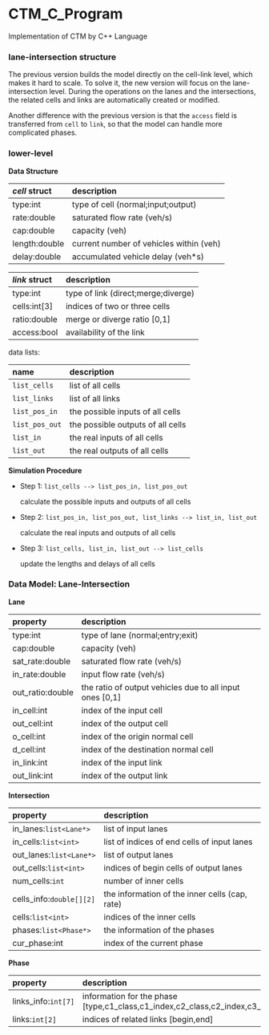 # CTM_C_Program

Implementation of CTM by C++ Language

### lane-intersection structure

The previous version builds the model directly on the cell-link level, which makes it hard to scale.
To solve it, the new version will focus on the lane-intersection level.
During the operations on the lanes and the intersections, the related cells and links are automatically created or modified.

Another difference with the previous version is that the `access` field is transferred from `cell` to `link`,
so that the model can handle more complicated phases.

### lower-level

**Data Structure**

*cell* struct | description
:-------------|:----------------------------------------
type:int      | type of cell (normal;input;output)
rate:double   | saturated flow rate (veh/s)
cap:double    | capacity (veh)
length:double | current number of vehicles within (veh)
delay:double  | accumulated vehicle delay (veh*s)

*link* struct | description
:-------------|:------------------------------------
type:int      | type of link (direct;merge;diverge)
cells:int\[3] | indices of two or three cells
ratio:double  | merge or diverge ratio \[0,1]
access:bool   | availability of the link

data lists:

name           | description
:--------------|:----------------------------------
`list_cells`   | list of all cells
`list_links`   | list of all links
`list_pos_in`  | the possible inputs of all cells
`list_pos_out` | the possible outputs of all cells
`list_in`      | the real inputs of all cells
`list_out`     | the real outputs of all cells

**Simulation Procedure**

- Step 1: `list_cells --> list_pos_in, list_pos_out`

    calculate the possible inputs and outputs of all cells

- Step 2: `list_pos_in, list_pos_out, list_links --> list_in, list_out`

    calculate the real inputs and outputs of all cells

- Step 3: `list_cells, list_in, list_out --> list_cells`

    update the lengths and delays of all cells

### Data Model: Lane-Intersection

**Lane**

property         | description
:----------------|:----------------------------------------------------------
type:int         | type of lane (normal;entry;exit)
cap:double       | capacity (veh)
sat_rate:double  | saturated flow rate (veh/s)
in_rate:double   | input flow rate (veh/s)
out_ratio:double | the ratio of output vehicles due to all input ones \[0,1]
in_cell:int      | index of the input cell
out_cell:int     | index of the output cell
o_cell:int       | index of the origin normal cell
d_cell:int       | index of the destination normal cell
in_link:int      | index of the input link
out_link:int     | index of the output link

**Intersection**

property                 | description
:------------------------|:-----------------------------------------------
in_lanes:`list<Lane*>`   | list of input lanes
in_cells:`list<int>`     | list of indices of end cells of input lanes
out_lanes:`list<Lane*>`  | list of output lanes
out_cells:`list<int>`    | indices of begin cells of output lanes
num_cells:`int`          | number of inner cells
cells_info:`double[][2]` | the information of the inner cells (cap, rate)
cells:`list<int>`        | indices of the inner cells
phases:`list<Phase*>`    | the information of the phases
cur_phase:int            | index of the current phase

**Phase**

property            | description
:-------------------|:--------------------------
links_info:`int[7]` | information for the phase \[type,c1\_class,c1\_index,c2\_class,c2\_index,c3\_class,c3\_index]
links:`int[2]`      | indices of related links \[begin,end]

